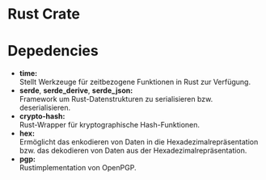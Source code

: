 # Rust Crate

# Depedencies
* **time:**  
  Stellt Werkzeuge für zeitbezogene Funktionen in Rust zur Verfügung.
* **serde**, **serde_derive**, **serde_json:**  
  Framework um Rust-Datenstrukturen zu serialisieren bzw. deserialisieren.
* **crypto-hash:**  
  Rust-Wrapper für kryptographische Hash-Funktionen.
* **hex:**    
  Ermöglicht das enkodieren von Daten in die Hexadezimalrepräsentation bzw. das dekodieren von Daten aus der    Hexadezimalrepräsentation.
* **pgp:**  
  Rustimplementation von OpenPGP.
